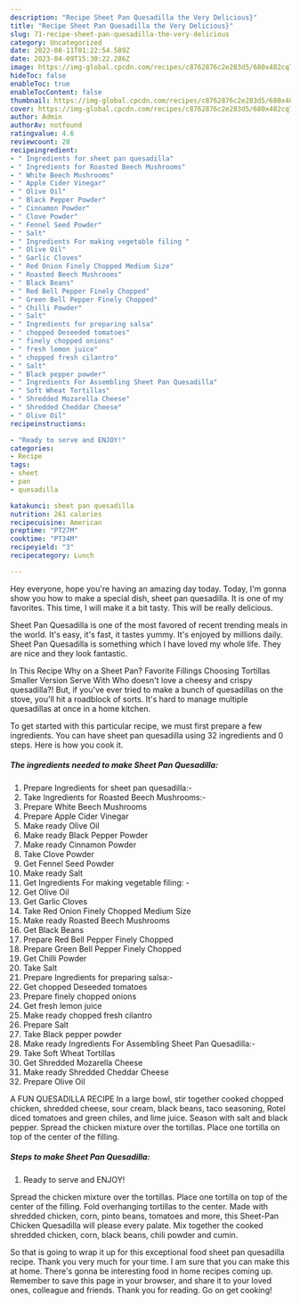 ```yaml
---
description: "Recipe Sheet Pan Quesadilla the Very Delicious}"
title: "Recipe Sheet Pan Quesadilla the Very Delicious}"
slug: 71-recipe-sheet-pan-quesadilla-the-very-delicious
category: Uncategorized
date: 2022-08-11T01:22:54.589Z
date: 2023-04-09T15:30:22.286Z
image: https://img-global.cpcdn.com/recipes/c8762876c2e283d5/680x482cq70/sheet-pan-quesadilla-recipe-main-photo.jpg
hideToc: false
enableToc: true
enableTocContent: false
thumbnail: https://img-global.cpcdn.com/recipes/c8762876c2e283d5/680x482cq70/sheet-pan-quesadilla-recipe-main-photo.jpg
cover: https://img-global.cpcdn.com/recipes/c8762876c2e283d5/680x482cq70/sheet-pan-quesadilla-recipe-main-photo.jpg
author: Admin
authorAv: notfound
ratingvalue: 4.6
reviewcount: 20
recipeingredient:
- " Ingredients for sheet pan quesadilla"
- " Ingredients for Roasted Beech Mushrooms"
- " White Beech Mushrooms"
- " Apple Cider Vinegar"
- " Olive Oil"
- " Black Pepper Powder"
- " Cinnamon Powder"
- " Clove Powder"
- " Fennel Seed Powder"
- " Salt"
- " Ingredients For making vegetable filing "
- " Olive Oil"
- " Garlic Cloves"
- " Red Onion Finely Chopped Medium Size"
- " Roasted Beech Mushrooms"
- " Black Beans"
- " Red Bell Pepper Finely Chopped"
- " Green Bell Pepper Finely Chopped"
- " Chilli Powder"
- " Salt"
- " Ingredients for preparing salsa"
- " chopped Deseeded tomatoes"
- " finely chopped onions"
- " fresh lemon juice"
- " chopped fresh cilantro"
- " Salt"
- " Black pepper powder"
- " Ingredients For Assembling Sheet Pan Quesadilla"
- " Soft Wheat Tortillas"
- " Shredded Mozarella Cheese"
- " Shredded Cheddar Cheese"
- " Olive Oil"
recipeinstructions:

- "Ready to serve and ENJOY!"
categories:
- Recipe
tags:
- sheet
- pan
- quesadilla

katakunci: sheet pan quesadilla 
nutrition: 261 calories
recipecuisine: American
preptime: "PT27M"
cooktime: "PT34M"
recipeyield: "3"
recipecategory: Lunch

---
```



Hey everyone, hope you're having an amazing day today. Today, I'm gonna show you how to make a special dish, sheet pan quesadilla. It is one of my favorites. This time, I will make it a bit tasty. This will be really delicious.

Sheet Pan Quesadilla is one of the most favored of recent trending meals in the world. It's easy, it's fast, it tastes yummy. It's enjoyed by millions daily. Sheet Pan Quesadilla is something which I have loved my whole life. They are nice and they look fantastic.

In This Recipe Why on a Sheet Pan? Favorite Fillings Choosing Tortillas Smaller Version Serve With Who doesn&#39;t love a cheesy and crispy quesadilla?! But, if you&#39;ve ever tried to make a bunch of quesadillas on the stove, you&#39;ll hit a roadblock of sorts. It&#39;s hard to manage multiple quesadillas at once in a home kitchen.


To get started with this particular recipe, we must first prepare a few ingredients. You can have sheet pan quesadilla using 32 ingredients and 0 steps. Here is how you cook it.

<!--inarticleads1-->

##### The ingredients needed to make Sheet Pan Quesadilla:

1. Prepare  Ingredients for sheet pan quesadilla:-
1. Take  Ingredients for Roasted Beech Mushrooms:-
1. Prepare  White Beech Mushrooms
1. Prepare  Apple Cider Vinegar
1. Make ready  Olive Oil
1. Make ready  Black Pepper Powder
1. Make ready  Cinnamon Powder
1. Take  Clove Powder
1. Get  Fennel Seed Powder
1. Make ready  Salt
1. Get  Ingredients For making vegetable filing: -
1. Get  Olive Oil
1. Get  Garlic Cloves
1. Take  Red Onion Finely Chopped Medium Size
1. Make ready  Roasted Beech Mushrooms
1. Get  Black Beans
1. Prepare  Red Bell Pepper Finely Chopped
1. Prepare  Green Bell Pepper Finely Chopped
1. Get  Chilli Powder
1. Take  Salt
1. Prepare  Ingredients for preparing salsa:-
1. Get  chopped Deseeded tomatoes
1. Prepare  finely chopped onions
1. Get  fresh lemon juice
1. Make ready  chopped fresh cilantro
1. Prepare  Salt
1. Take  Black pepper powder
1. Make ready  Ingredients For Assembling Sheet Pan Quesadilla:-
1. Take  Soft Wheat Tortillas
1. Get  Shredded Mozarella Cheese
1. Make ready  Shredded Cheddar Cheese
1. Prepare  Olive Oil


A FUN QUESADILLA RECIPE In a large bowl, stir together cooked chopped chicken, shredded cheese, sour cream, black beans, taco seasoning, Rotel diced tomatoes and green chiles, and lime juice. Season with salt and black pepper. Spread the chicken mixture over the tortillas. Place one tortilla on top of the center of the filling. 

<!--inarticleads2-->

##### Steps to make Sheet Pan Quesadilla:


1. Ready to serve and ENJOY!

Spread the chicken mixture over the tortillas. Place one tortilla on top of the center of the filling. Fold overhanging tortillas to the center. Made with shredded chicken, corn, pinto beans, tomatoes and more, this Sheet-Pan Chicken Quesadilla will please every palate. Mix together the cooked shredded chicken, corn, black beans, chili powder and cumin. 

So that is going to wrap it up for this exceptional food sheet pan quesadilla recipe. Thank you very much for your time. I am sure that you can make this at home. There's gonna be interesting food in home recipes coming up. Remember to save this page in your browser, and share it to your loved ones, colleague and friends. Thank you for reading. Go on get cooking!

